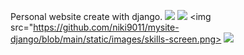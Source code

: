 Personal website create with django.
<img src="https://github.com/niki9011/mysite-django/blob/main/static/images/home-screen.png">
<img src="https://github.com/niki9011/mysite-django/blob/main/static/images/certificates-screen.png">
<img src="https://github.com/niki9011/mysite-django/blob/main/static/images/skills-screen.png>
<img src="https://github.com/niki9011/mysite-django/blob/main/static/images/contactme-screen.png">
